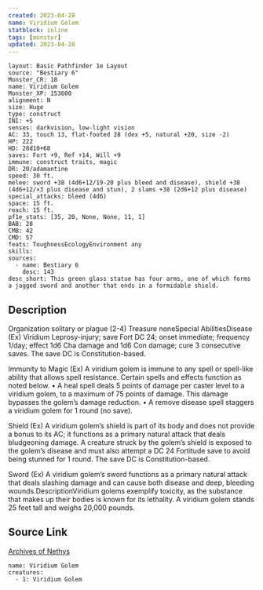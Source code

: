 ```yaml
---
created: 2023-04-28
name: Viridium Golem
statblock: inline
tags: [monster]
updated: 2023-04-28
---
```

```statblock
layout: Basic Pathfinder 1e Layout
source: "Bestiary 6"
Monster_CR: 18
name: Viridium Golem
Monster_XP: 153600
alignment: N
size: Huge
type: construct
INI: +5
senses: darkvision, low-light vision
AC: 33, touch 13, flat-footed 28 (dex +5, natural +20, size -2)
HP: 222
HD: 28d10+68
saves: Fort +9, Ref +14, Will +9
immune: construct traits, magic
DR: 20/adamantine
speed: 30 ft.
melee: sword +38 (4d6+12/19-20 plus bleed and disease), shield +38 (4d6+12/×3 plus disease and stun), 2 slams +38 (2d6+12 plus disease)
special_attacks: bleed (4d6)
space: 15 ft.
reach: 15 ft.
pf1e_stats: [35, 20, None, None, 11, 1]
BAB: 28
CMB: 42
CMD: 57
feats: ToughnessEcologyEnvironment any
skills: 
sources:
  - name: Bestiary 6
    desc: 143
desc_short: This green glass statue has four arms, one of which forms a jagged sword and another that ends in a formidable shield.
```
## Description
Organization solitary or plague (2-4)
Treasure noneSpecial AbilitiesDisease (Ex) Viridium Leprosy-injury; save Fort DC 24; onset immediate; frequency 1/day; effect 1d6 Cha damage and 1d6 Con damage; cure 3 consecutive saves. The save DC is Constitution-based. 

Immunity to Magic (Ex) A viridium golem is immune to any spell or spell-like ability that allows spell resistance. Certain spells and effects function as noted below. • A heal spell deals 5 points of damage per caster level to a viridium golem, to a maximum of 75 points of damage. This damage bypasses the golem’s damage reduction. • A remove disease spell staggers a viridium golem for 1 round (no save). 

Shield (Ex) A viridium golem’s shield is part of its body and does not provide a bonus to its AC; it functions as a primary natural attack that deals bludgeoning damage. A creature struck by the golem’s shield is exposed to the golem’s disease and must also attempt a DC 24 Fortitude save to avoid being stunned for 1 round. The save DC is Constitution-based. 

Sword (Ex) A viridium golem’s sword functions as a primary natural attack that deals slashing damage and can cause both disease and deep, bleeding wounds.DescriptionViridium golems exemplify toxicity, as the substance that makes up their bodies is known for its lethality. A viridium golem stands 25 feet tall and weighs 20,000 pounds.
## Source Link
[Archives of Nethys](https://aonprd.com/MonsterDisplay.aspx?ItemName=Viridium%20Golem)
```encounter-table
name: Viridium Golem
creatures:
  - 1: Viridium Golem
```
